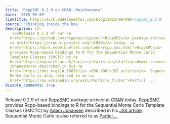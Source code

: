 ```yaml
---
title: 'RcppSMC 0.2.9 on CRAN: Maintenance'
date: '2025-09-09'
linkTitle: http://dirk.eddelbuettel.com/blog/2025/09/09#rcppsmc_0.2.9
source: 'Thinking inside the box   '
description: |2-
   <p>Release 0.2.9 of our <a
  href="https://github.com/rcppsmc/rcppsmc">RcppSMC</a> package arrived at
  <a href="https://cran.r-project.org">CRAN</a> today. <a
  href="https://dirk.eddelbuettel.com/code/rcpp.smc.html">RcppSMC</a>
  provides Rcpp-based bindings to R for the Sequential Monte Carlo
  Template Classes (SMCTC) by <a
  href="https://warwick.ac.uk/fac/sci/statistics/staff/academic-research/johansen/">Adam
  Johansen</a> described in his <a
  href="https://doi.org/10.18637/jss.v030.i06">JSS article</a>. Sequential
  Monte Carlo is also referred to as <a
  href="https://en.wikipedia.org/wiki/Particle_filter">Particl ...
disable_comments: true
---
```

 <p>Release 0.2.9 of our <a
href="https://github.com/rcppsmc/rcppsmc">RcppSMC</a> package arrived at
<a href="https://cran.r-project.org">CRAN</a> today. <a
href="https://dirk.eddelbuettel.com/code/rcpp.smc.html">RcppSMC</a>
provides Rcpp-based bindings to R for the Sequential Monte Carlo
Template Classes (SMCTC) by <a
href="https://warwick.ac.uk/fac/sci/statistics/staff/academic-research/johansen/">Adam
Johansen</a> described in his <a
href="https://doi.org/10.18637/jss.v030.i06">JSS article</a>. Sequential
Monte Carlo is also referred to as <a
href="https://en.wikipedia.org/wiki/Particle_filter">Particl ...